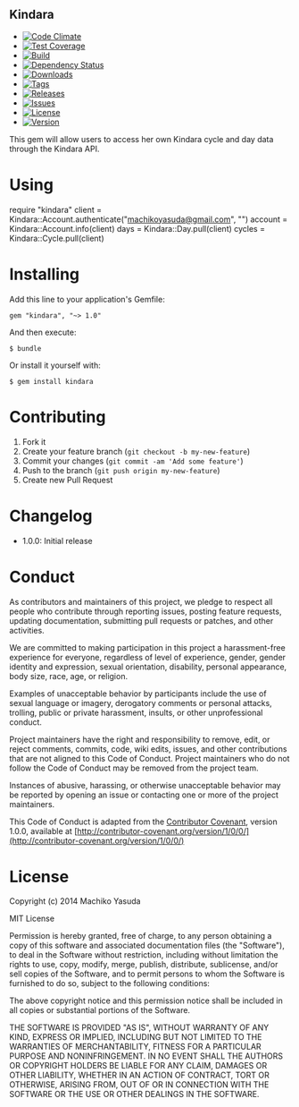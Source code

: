 Kindara
--------

  - [![Code Climate](https://codeclimate.com/github/machikoyasuda/kindara-client-gem/badges/gpa.svg)](https://codeclimate.com/github/machikoyasuda/kindara-client-gem)
  - [![Test Coverage](https://codeclimate.com/github/machikoyasuda/kindara-client-gem/badges/coverage.svg)](https://codeclimate.com/github/machikoyasuda/kindara-client-gem)
  - [![Build](http://img.shields.io/travis-ci/machikoyasuda/kindara-client-gem.svg?style=flat-square)](https://travis-ci.org/machikoyasuda/kindara-client-gem)
  - [![Dependency Status](https://gemnasium.com/machikoyasuda/kindara-client-gem.svg)](https://gemnasium.com/machikoyasuda/kindara-client-gem)
  - [![Downloads](http://img.shields.io/gem/dtv/kindara.svg?style=flat-square)](https://rubygems.org/gems/kindara)
  - [![Tags](http://img.shields.io/github/tag/machikoyasuda/kindara-client-gem.svg?style=flat-square)](http://github.com/machikoyasuda/kindara-client-gem/tags)
  - [![Releases](http://img.shields.io/github/release/machikoyasuda/kindara-client-gem.svg?style=flat-square)](http://github.com/machikoyasuda/kindara-client-gem/releases)
  - [![Issues](http://img.shields.io/github/issues/machikoyasuda/kindara-client-gem.svg?style=flat-square)](http://github.com/machikoyasuda/kindara-client-gem/issues)
  - [![License](http://img.shields.io/badge/license-MIT-brightgreen.svg?style=flat-square)](http://opensource.org/licenses/MIT)
  - [![Version](http://img.shields.io/gem/v/kindara.svg?style=flat-square)](https://rubygems.org/gems/kindara)


This gem will allow users to access her own Kindara cycle and day data through the Kindara API.

Using
=====

require "kindara"
client = Kindara::Account.authenticate("machikoyasuda@gmail.com", "")
account = Kindara::Account.info(client)
days = Kindara::Day.pull(client)
cycles = Kindara::Cycle.pull(client)

Installing
==========

Add this line to your application's Gemfile:

    gem "kindara", "~> 1.0"

And then execute:

    $ bundle

Or install it yourself with:

    $ gem install kindara


Contributing
============

  1. Fork it
  2. Create your feature branch (`git checkout -b my-new-feature`)
  3. Commit your changes (`git commit -am 'Add some feature'`)
  4. Push to the branch (`git push origin my-new-feature`)
  5. Create new Pull Request


Changelog
=========

  - 1.0.0: Initial release


Conduct
=======

As contributors and maintainers of this project, we pledge to respect all people who contribute through reporting issues, posting feature requests, updating documentation, submitting pull requests or patches, and other activities.

We are committed to making participation in this project a harassment-free experience for everyone, regardless of level of experience, gender, gender identity and expression, sexual orientation, disability, personal appearance, body size, race, age, or religion.

Examples of unacceptable behavior by participants include the use of sexual language or imagery, derogatory comments or personal attacks, trolling, public or private harassment, insults, or other unprofessional conduct.

Project maintainers have the right and responsibility to remove, edit, or reject comments, commits, code, wiki edits, issues, and other contributions that are not aligned to this Code of Conduct. Project maintainers who do not follow the Code of Conduct may be removed from the project team.

Instances of abusive, harassing, or otherwise unacceptable behavior may be reported by opening an issue or contacting one or more of the project maintainers.

This Code of Conduct is adapted from the [Contributor Covenant](http:contributor-covenant.org), version 1.0.0, available at [http://contributor-covenant.org/version/1/0/0/](http://contributor-covenant.org/version/1/0/0/)


License
=======

Copyright (c) 2014 Machiko Yasuda

MIT License

Permission is hereby granted, free of charge, to any person obtaining
a copy of this software and associated documentation files (the
"Software"), to deal in the Software without restriction, including
without limitation the rights to use, copy, modify, merge, publish,
distribute, sublicense, and/or sell copies of the Software, and to
permit persons to whom the Software is furnished to do so, subject to
the following conditions:

The above copyright notice and this permission notice shall be
included in all copies or substantial portions of the Software.

THE SOFTWARE IS PROVIDED "AS IS", WITHOUT WARRANTY OF ANY KIND,
EXPRESS OR IMPLIED, INCLUDING BUT NOT LIMITED TO THE WARRANTIES OF
MERCHANTABILITY, FITNESS FOR A PARTICULAR PURPOSE AND
NONINFRINGEMENT. IN NO EVENT SHALL THE AUTHORS OR COPYRIGHT HOLDERS BE
LIABLE FOR ANY CLAIM, DAMAGES OR OTHER LIABILITY, WHETHER IN AN ACTION
OF CONTRACT, TORT OR OTHERWISE, ARISING FROM, OUT OF OR IN CONNECTION
WITH THE SOFTWARE OR THE USE OR OTHER DEALINGS IN THE SOFTWARE.
